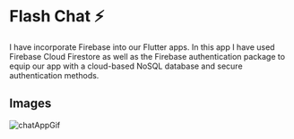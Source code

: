 # Flash Chat ⚡️

I have incorporate Firebase into our Flutter apps. 
In this app I have used Firebase Cloud Firestore as well as the Firebase authentication package to equip our app with a cloud-based NoSQL database and secure authentication methods. 


## Images
![chatAppGif](https://user-images.githubusercontent.com/57283918/129678902-f4f89167-31db-400c-98f8-9500519b6079.gif)
